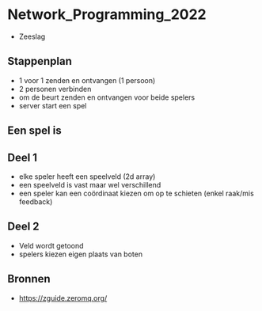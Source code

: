 # Network_Programming_2022

- Zeeslag


## Stappenplan
* 1 voor 1 zenden en ontvangen (1 persoon)
* 2 personen verbinden
* om de beurt zenden en ontvangen voor beide spelers
* server start een spel



## Een spel is

## Deel 1

* elke speler heeft een speelveld (2d array)
* een speelveld is vast maar wel verschillend
* een speler kan een coördinaat kiezen om op te schieten (enkel raak/mis feedback)

## Deel 2

* Veld wordt getoond
* spelers kiezen eigen plaats van boten




## Bronnen

* https://zguide.zeromq.org/
